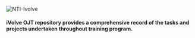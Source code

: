 ![NTI-Ivolve](https://github.com/user-attachments/assets/db9e86b0-d955-4266-8d4b-bfa978367a2b)


#### **iVolve** OJT  repository provides a comprehensive record of the tasks and projects undertaken throughout training program. 
